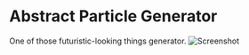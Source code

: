 # Abstract Particle Generator
One of those futuristic-looking things generator. 
![Screenshot](https://i.imgur.com/s9u3VVe.jpg)
